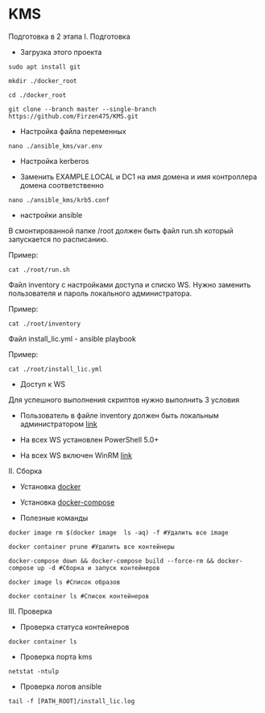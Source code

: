 # KMS
Подготовка в 2 этапа
  I. Подготовка
- Загрузка этого проекта

`sudo apt install git`

`mkdir ./docker_root `

`cd ./docker_root`

`git clone --branch master --single-branch https://github.com/Firzen475/KMS.git`

- Настройка файла переменных
 
`nano ./ansible_kms/var.env`

- Настройка kerberos

 - Заменить EXAMPLE.LOCAL и DC1 на имя домена и имя контроллера домена соответственно

`nano ./ansible_kms/krb5.conf`

- настройки ansible

В смонтированной папке /root должен быть файл run.sh который запускается по расписанию. 

Пример:

`cat ./root/run.sh`

Файл inventory с настройками доступа и списко WS. Нужно заменить пользователя и пароль локального администратора.

Пример:

`cat ./root/inventory`

Файл install_lic.yml - ansible playbook

Пример:

`cat ./root/install_lic.yml`

- Доступ к WS

Для успешного выполнения скриптов нужно выполнить 3 условия

 - Пользователь в файле inventory должен быть локальным администратором [link](https://winitpro.ru/index.php/2019/11/27/gpo-dobavit-v-gruppu-lok-admins/)

 - На всех WS установлен PowerShell 5.0+

 - На всех WS включен WinRM [link](https://winitpro.ru/index.php/2012/01/31/kak-aktivirovat-windows-remote-management-s-pomoshhyu-gruppovoj-politiki/)


  II. Сборка 
- Установка [docker](https://docs.docker.com/engine/install/)

- Установка [docker-compose](https://www.digitalocean.com/community/tutorials/how-to-install-and-use-docker-compose-on-ubuntu-20-04-ru)

- Полезные команды

`docker image rm $(docker image  ls -aq) -f #Удалить все image`

`docker container prune #Удалить все контейнеры`

`docker-compose down && docker-compose build --force-rm && docker-compose up -d #Сборка и запуск контейнеров`

`docker image ls #Список образов`

`docker container ls #Список контейнеров`

  III. Проверка

- Проверка статуса контейнеров

`docker container ls` 

- Проверка порта kms

`netstat -ntulp`

- Проверка логов ansible

`tail -f [PATH_ROOT]/install_lic.log`

